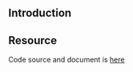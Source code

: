 ## Introduction

## Resource

Code source and document is [here](https://github.com/kcl-lang/artifacthub/tree/main/set-replicas)
